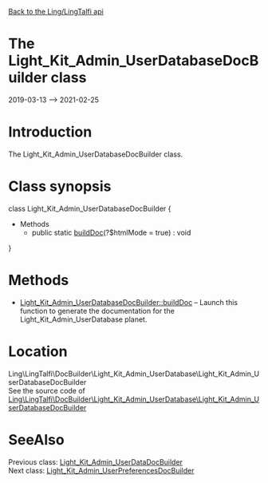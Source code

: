 [Back to the Ling/LingTalfi api](https://github.com/lingtalfi/LingTalfi/blob/master/doc/api/Ling/LingTalfi.md)



The Light_Kit_Admin_UserDatabaseDocBuilder class
================
2019-03-13 --> 2021-02-25






Introduction
============

The Light_Kit_Admin_UserDatabaseDocBuilder class.



Class synopsis
==============


class <span class="pl-k">Light_Kit_Admin_UserDatabaseDocBuilder</span>  {

- Methods
    - public static [buildDoc](https://github.com/lingtalfi/LingTalfi/blob/master/doc/api/Ling/LingTalfi/DocBuilder/Light_Kit_Admin_UserDatabase/Light_Kit_Admin_UserDatabaseDocBuilder/buildDoc.md)(?$htmlMode = true) : void

}






Methods
==============

- [Light_Kit_Admin_UserDatabaseDocBuilder::buildDoc](https://github.com/lingtalfi/LingTalfi/blob/master/doc/api/Ling/LingTalfi/DocBuilder/Light_Kit_Admin_UserDatabase/Light_Kit_Admin_UserDatabaseDocBuilder/buildDoc.md) &ndash; Launch this function to generate the documentation for the Light_Kit_Admin_UserDatabase planet.





Location
=============
Ling\LingTalfi\DocBuilder\Light_Kit_Admin_UserDatabase\Light_Kit_Admin_UserDatabaseDocBuilder<br>
See the source code of [Ling\LingTalfi\DocBuilder\Light_Kit_Admin_UserDatabase\Light_Kit_Admin_UserDatabaseDocBuilder](https://github.com/lingtalfi/LingTalfi/blob/master/DocBuilder/Light_Kit_Admin_UserDatabase/Light_Kit_Admin_UserDatabaseDocBuilder.php)



SeeAlso
==============
Previous class: [Light_Kit_Admin_UserDataDocBuilder](https://github.com/lingtalfi/LingTalfi/blob/master/doc/api/Ling/LingTalfi/DocBuilder/Light_Kit_Admin_UserData/Light_Kit_Admin_UserDataDocBuilder.md)<br>Next class: [Light_Kit_Admin_UserPreferencesDocBuilder](https://github.com/lingtalfi/LingTalfi/blob/master/doc/api/Ling/LingTalfi/DocBuilder/Light_Kit_Admin_UserPreferences/Light_Kit_Admin_UserPreferencesDocBuilder.md)<br>
